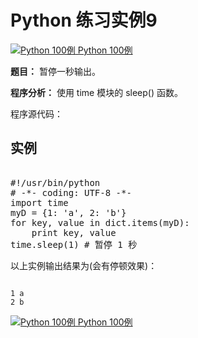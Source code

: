 Python 练习实例9
============

 [![Python 100例](../images/up.gif)
 Python 100例](python-100-examples.html)


 **题目：** 暂停一秒输出。

 **程序分析：** 使用 time 模块的 sleep() 函数。

 程序源代码：

  实例
--

 <pre>

#!/usr/bin/python
# -*- coding: UTF-8 -*-
import time
myD = {1: 'a', 2: 'b'}
for key, value in dict.items(myD):
    print key, value
time.sleep(1) # 暂停 1 秒
</pre>

   以上实例输出结果为(会有停顿效果)：


```

1 a
2 b

```

 [![Python 100例](../images/up.gif)
 Python 100例](python-100-examples.html)
